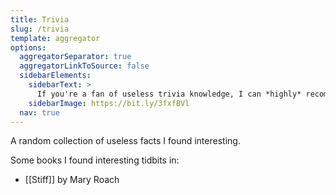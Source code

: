 ```yaml
---
title: Trivia
slug: /trivia
template: aggregator
options:
  aggregatorSeparator: true
  aggregatorLinkToSource: false
  sidebarElements:
    sidebarText: >
      If you're a fan of useless trivia knowledge, I can *highly* recommend the podcast [No Such Thing As a Fish](https://www.nosuchthingasafish.com/). Highly entertaining and well worth your time.  
    sidebarImage: https://bit.ly/3fxfBVl
  nav: true
---
```


A random collection of useless facts I found interesting.

Some books I found interesting tidbits in:

- [[Stiff]] by Mary Roach
